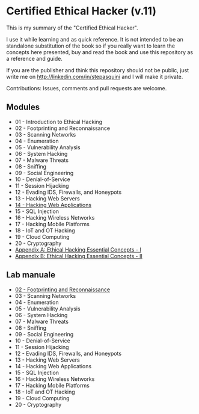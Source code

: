 # Certified Ethical Hacker (v.11)

This is my summary of the "Certified Ethical Hacker".

I use it while learning and as quick reference. It is not intended to be an standalone substitution of the book so if you really want to learn the concepts here presented, buy and read the book and use this repository as a reference and guide.

If you are the publisher and think this repository should not be public, just write me on http://linkedin.com/in/stepasquini and I will make it private.

Contributions: Issues, comments and pull requests are welcome.

## Modules

- 01 - Introduction to Ethical Hacking
- 02 - Footprinting and Reconnaissance
- 03 - Scanning Networks
- 04 - Enumeration
- 05 - Vulnerability Analysis
- 06 - System Hacking
- 07 - Malware Threats
- 08 - Sniffing
- 09 - Social Engineering
- 10 - Denial-of-Service
- 11 - Session Hijacking
- 12 - Evading IDS, Firewalls, and Honeypots
- 13 - Hacking Web Servers
- [14 - Hacking Web Applications](hacking_web_applications.md)
- 15 - SQL Injection
- 16 - Hacking Wireless Networks
- 17 - Hacking Mobile Platforms
- 18 - IoT and OT Hacking
- 19 - Cloud Computing
- 20 - Cryptography
- [Appendix A: Ethical Hacking Essential Concepts - I](appendix_a.md)
- [Appendix B: Ethical Hacking Essential Concepts - II](appendix_b.md)

## Lab manuale

- [02 - Footprinting and Reconnaissance](lab_02_footprinting_reconnaissance.md)
- 03 - Scanning Networks
- 04 - Enumeration
- 05 - Vulnerability Analysis
- 06 - System Hacking
- 07 - Malware Threats
- 08 - Sniffing
- 09 - Social Engineering
- 10 - Denial-of-Service
- 11 - Session Hijacking
- 12 - Evading IDS, Firewalls, and Honeypots
- 13 - Hacking Web Servers
- 14 - Hacking Web Applications
- 15 - SQL Injection
- 16 - Hacking Wireless Networks
- 17 - Hacking Mobile Platforms
- 18 - IoT and OT Hacking
- 19 - Cloud Computing
- 20 - Cryptography
